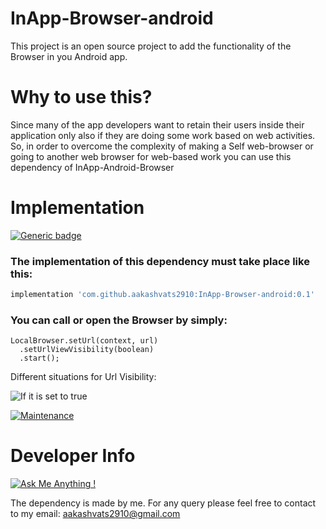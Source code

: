 # InApp-Browser-android
This project is an open source project to add the functionality of the Browser in you Android app.
# Why to use this?
Since many of the app developers want to retain their users inside their application only also if they are doing some work based on web activities.
So, in order to overcome the complexity of making a Self web-browser or going to another web browser for web-based work you can use this dependency of InApp-Android-Browser

# Implementation

[![Generic badge](https://img.shields.io/badge/Jitpack-v0.1-green.svg)](https://shields.io/)

<h3>The implementation of this dependency must take place like this:</h3>


```gradle
implementation 'com.github.aakashvats2910:InApp-Browser-android:0.1'
```

<h3>You can call or open the Browser by simply:</h3>

```
LocalBrowser.setUrl(context, url)
  .setUrlViewVisibility(boolean)
  .start();
```

Different situations for Url Visibility:

![If it is set to true](https://i.ibb.co/b3GqhCX/url-Visibility-View-True.png)

[![Maintenance](https://img.shields.io/badge/Maintained%3F-yes-green.svg)](https://GitHub.com/Naereen/StrapDown.js/graphs/commit-activity)

# Developer Info

[![Ask Me Anything !](https://img.shields.io/badge/Ask%20me-anything-1abc9c.svg)](https://GitHub.com/Naereen/ama)

The dependency is made by me. For any query please feel free to contact to my email: aakashvats2910@gmail.com
